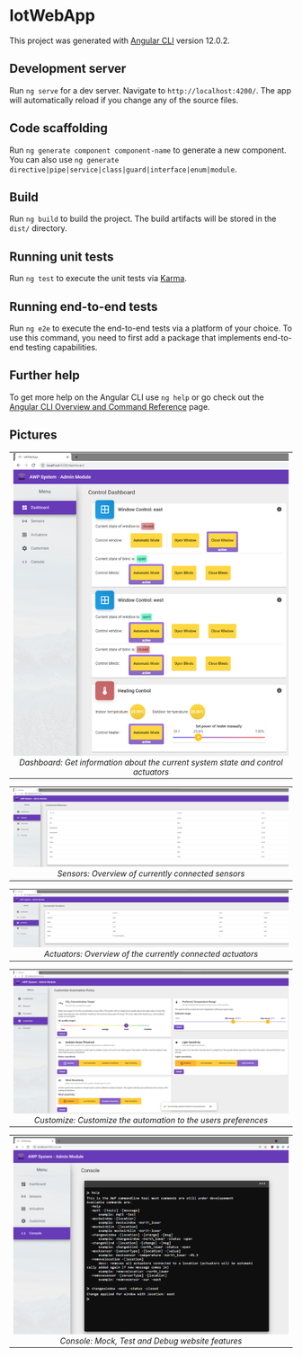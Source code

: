 # IotWebApp

This project was generated with [Angular CLI](https://github.com/angular/angular-cli) version 12.0.2.

## Development server

Run `ng serve` for a dev server. Navigate to `http://localhost:4200/`. The app will automatically reload if you change any of the source files.

## Code scaffolding

Run `ng generate component component-name` to generate a new component. You can also use `ng generate directive|pipe|service|class|guard|interface|enum|module`.

## Build

Run `ng build` to build the project. The build artifacts will be stored in the `dist/` directory.

## Running unit tests

Run `ng test` to execute the unit tests via [Karma](https://karma-runner.github.io).

## Running end-to-end tests

Run `ng e2e` to execute the end-to-end tests via a platform of your choice. To use this command, you need to first add a package that implements end-to-end testing capabilities.

## Further help

To get more help on the Angular CLI use `ng help` or go check out the [Angular CLI Overview and Command Reference](https://angular.io/cli) page.

## Pictures

<table style="width:100%;">
  <tr valign="top">
    <td align="center">
      <a target="_blank"><img src="../../graphics/web_app/website_dash_big.png" title="Dashboard"></a>
    <em>Dashboard: Get information about the current system state and control actuators</em>
    </td>
  </tr>
</table>

<table style="width:100%;">
  <tr valign="top">
    <td align="center">
      <a target="_blank"><img src="../../graphics/web_app/sensors.png" title="Sensor Overview"></a>
    <em>Sensors: Overview of currently connected sensors</em>
    </td>
  </tr>
</table>

<table style="width:100%;">
  <tr valign="top">
    <td align="center">
      <a target="_blank"><img src="../../graphics/web_app/actuators.png" title="Actuators Overview"></a>
    <em>Actuators: Overview of the currently connected actuators</em>
    </td>
  </tr>
</table>

<table style="width:100%;">
  <tr valign="top">
    <td align="center">
      <a target="_blank"><img src="../../graphics/web_app/automation_preference.png" title="User preferences"></a>
    <em>Customize: Customize the automation to the users preferences</em>
    </td>
  </tr>
</table>

<table style="width:100%;">
  <tr valign="top">
    <td align="center">
      <a target="_blank"><img src="../../graphics/web_app/terminal_pic.png" title="Terminal"></a>
    <em>Console: Mock, Test and Debug website features</em>
    </td>
  </tr>
</table>
